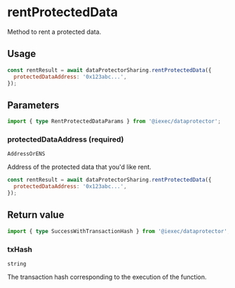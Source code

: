 # rentProtectedData

Method to rent a protected data.

## Usage

```js
const rentResult = await dataProtectorSharing.rentProtectedData({
  protectedDataAddress: '0x123abc...',
});
```

## Parameters

```ts
import { type RentProtectedDataParams } from '@iexec/dataprotector';
```

### protectedDataAddress (required)

`AddressOrENS`

Address of the protected data that you'd like rent.

```js
const rentResult = await dataProtectorSharing.rentProtectedData({
  protectedDataAddress: '0x123abc...',
});
```

## Return value

```ts
import { type SuccessWithTransactionHash } from '@iexec/dataprotector';
```

### txHash

`string`

The transaction hash corresponding to the execution of the function.
